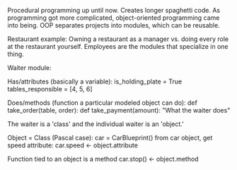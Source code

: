 Procedural programming up until now. Creates longer spaghetti code. As programming got more complicated, object-oriented programming
came into being. OOP separates projects into modules, which can be reusable.

Restaurant example: Owning a restaurant as a manager vs. doing every role at the restaurant yourself. Employees are the modules that specialize in one thing.

Waiter module:

Has/attributes (basically a variable):
is_holding_plate = True
tables_responsible = [4, 5, 6]

Does/methods (function a particular modeled object can do):
def take_order(table, order):
def take_payment(amount):
"What the waiter does"

The waiter is a 'class' and the individual waiter is an 'object.'

Object = Class (Pascal case):
car = CarBlueprint()
from car object, get speed attribute:
car.speed <- object.attribute

Function tied to an object is a method
car.stop() <- object.method
